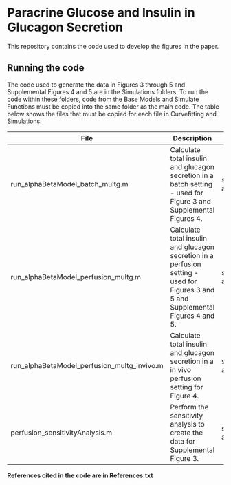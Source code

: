 # Paracrine Glucose and Insulin in Glucagon Secretion
 This repository contains the code used to develop the figures in the paper.

## Running the code
 The code used to generate the data in Figures 3 through 5 and Supplemental Figures 4 and 5 are in the Simulations folders. To run the code within these folders, code from the Base Models and Simulate Functions must be copied into the same folder as the main code. The table below shows the files that must be copied for each file in Curvefitting and Simulations.

|File| Description| Additional Files|
|--- | --- | --- |
|run_alphaBetaModel_batch_multg.m| Calculate total insulin and glucagon secretion in a batch setting - used for Figure 3 and Supplemental Figures 4. |simulate_alphaBetaModel_batch.m, alphaBetaModel_batch.m|
|run_alphaBetaModel_perfusion_multg.m| Calculate total insulin and glucagon secretion in a perfusion setting - used for Figures 3 and 5 and Supplemental Figures 4 and 5. | simulate_alphaBetaModel_perfusion.m, alphaBetaModel_perfusion.m|
|run_alphaBetaModel_perfusion_multg_invivo.m| Calculate total insulin and glucagon secretion in a in vivo perfusion setting for Figure 4. | simulate_alphaBetaModel_perfusion.m, alphaBetaModel_perfusion.m|
|perfusion_sensitivityAnalysis.m| Perform the sensitivity analysis to create the data for Supplemental Figure 3.| simulate_alphaBetaModel_perfusion.m, alphaBetaModel_perfusion.m|


**References cited in the code are in References.txt**
